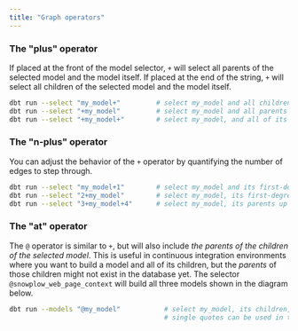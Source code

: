 ```yaml
---
title: "Graph operators"
---
```


### The "plus" operator
If placed at the front of the model selector, `+` will select all parents of the selected model and the model itself. If placed at the end of the string, `+` will select all children of the selected model and the model itself.


   ```bash
dbt run --select "my_model+"         # select my_model and all children
dbt run --select "+my_model"         # select my_model and all parents
dbt run --select "+my_model+"        # select my_model, and all of its parents and children
  ```


### The "n-plus" operator

You can adjust the behavior of the `+` operator by quantifying the number of edges
to step through.


  ```bash
dbt run --select "my_model+1"        # select my_model and its first-degree children
dbt run --select "2+my_model"        # select my_model, its first-degree parents, and its second-degree parents ("grandparents")
dbt run --select "3+my_model+4"      # select my_model, its parents up to the 3rd degree, and its children down to the 4th degree
  ```


### The "at" operator
The `@` operator is similar to `+`, but will also include _the parents of the children of the selected model_. This is useful in continuous integration environments where you want to build a model and all of its children, but the _parents_ of those children might not exist in the database yet. The selector `@snowplow_web_page_context` will build all three models shown in the diagram below.

<Lightbox src="/img/docs/running-a-dbt-project/command-line-interface/1643e30-Screen_Shot_2019-03-11_at_7.18.20_PM.png" title="@snowplow_web_page_context will select all of the models shown here"/>

```bash
dbt run --models "@my_model"           # select my_model, its children, and the parents of its children.
                                       # single quotes can be used in the place of double quotes that is '@my_model'
```
